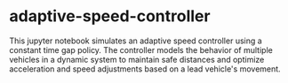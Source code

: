 # adaptive-speed-controller

This jupyter notebook simulates an adaptive speed controller using a constant time gap policy. The controller models the behavior of multiple vehicles in a dynamic system to maintain safe distances and optimize acceleration and speed adjustments based on a lead vehicle's movement.
